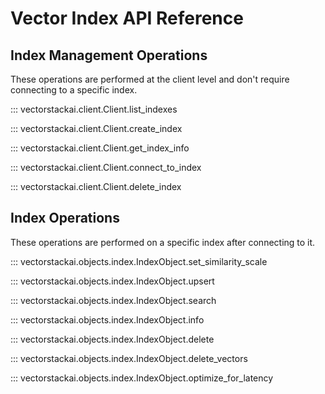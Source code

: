 # Vector Index API Reference

## Index Management Operations

These operations are performed at the client level and don't require connecting to a specific index.

::: vectorstackai.client.Client.list_indexes

::: vectorstackai.client.Client.create_index

::: vectorstackai.client.Client.get_index_info

::: vectorstackai.client.Client.connect_to_index

::: vectorstackai.client.Client.delete_index

## Index Operations

These operations are performed on a specific index after connecting to it.

::: vectorstackai.objects.index.IndexObject.set_similarity_scale

::: vectorstackai.objects.index.IndexObject.upsert

::: vectorstackai.objects.index.IndexObject.search

::: vectorstackai.objects.index.IndexObject.info

::: vectorstackai.objects.index.IndexObject.delete

::: vectorstackai.objects.index.IndexObject.delete_vectors

::: vectorstackai.objects.index.IndexObject.optimize_for_latency